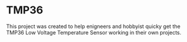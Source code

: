# TMP36
This project was created to help enigneers and hobbyist quicky get the TMP36 Low Voltage Temperature Sensor working in their own projects.
